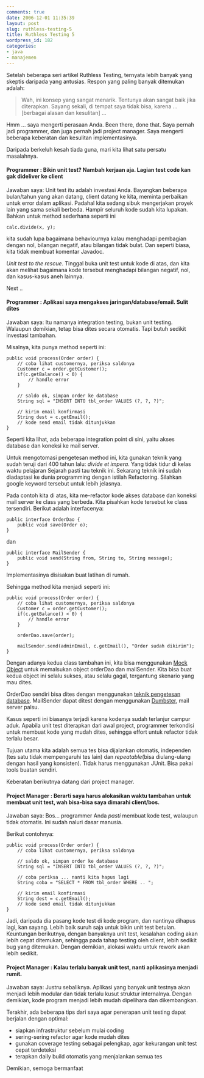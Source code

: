 ```yaml
---
comments: true
date: 2006-12-01 11:35:39
layout: post
slug: ruthless-testing-5
title: Ruthless Testing 5
wordpress_id: 182
categories:
- java
- manajemen
---
```


Setelah beberapa seri artikel Ruthless Testing, ternyata lebih banyak yang skeptis daripada yang antusias. Respon yang paling banyak ditemukan adalah:

> Wah, ini konsep yang sangat menarik. Tentunya akan sangat baik jika diterapkan. Sayang sekali, di tempat saya tidak bisa, karena ... [berbagai alasan dan kesulitan] ... 

Hmm ... saya mengerti perasaan Anda. Been there, done that. Saya pernah jadi programmer, dan juga pernah jadi project manager. Saya mengerti beberapa keberatan dan kesulitan implementasinya. 

Daripada berkeluh kesah tiada guna, mari kita lihat satu persatu masalahnya.



#### Programmer : Bikin unit test? Nambah kerjaan aja. Lagian test code kan gak dideliver ke client


Jawaban saya: 
Unit test itu adalah investasi Anda. Bayangkan beberapa bulan/tahun yang akan datang, client datang ke kita, meminta perbaikan untuk error dalam aplikasi. Padahal kita sedang sibuk mengerjakan proyek lain yang sama sekali berbeda. Hampir seluruh kode sudah kita lupakan. Bahkan untuk method sederhana seperti ini 

    calc.divide(x, y);

kita sudah lupa bagaimana behaviournya kalau menghadapi pembagian dengan nol, bilangan negatif, atau bilangan tidak bulat. Dan seperti biasa, kita tidak membuat komentar Javadoc.

*Unit test to the rescue*. Tinggal buka unit test untuk kode di atas, dan kita akan melihat bagaimana kode tersebut menghadapi bilangan negatif, nol, dan kasus-kasus aneh lainnya.

Next .. 



#### Programmer : Aplikasi saya mengakses jaringan/database/email. Sulit dites


Jawaban saya: 
Itu namanya integration testing, bukan unit testing. Walaupun demikian, tetap bisa dites secara otomatis. Tapi butuh sedikit investasi tambahan. 

Misalnya, kita punya method seperti ini:

    public void process(Order order) {
        // coba lihat customernya, periksa saldonya
        Customer c = order.getCustomer();
        if(c.getBalance() < 0) {
            // handle error
        }
        
        // saldo ok, simpan order ke database
        String sql = "INSERT INTO tbl_order VALUES (?, ?, ?)";

        // kirim email konfirmasi
        String dest = c.getEmail();
        // kode send email tidak ditunjukkan
    }

Seperti kita lihat, ada beberapa integration point di sini, yaitu akses database dan koneksi ke mail server. 

Untuk mengotomasi pengetesan method ini, kita gunakan teknik yang sudah teruji dari 400 tahun lalu: *divide et impera*. Yang tidak tidur di kelas waktu pelajaran Sejarah pasti tau teknik ini. 
Sekarang teknik ini sudah diadaptasi ke dunia programming dengan istilah Refactoring. Silahkan google keyword tersebut untuk lebih jelasnya. 

Pada contoh kita di atas, kita me-refactor kode akses database dan koneksi mail server ke class yang berbeda. Kita pisahkan kode tersebut ke class tersendiri. Berikut adalah interfacenya:

    public interface OrderDao {
        public void save(Order o);
    }

dan

    public interface MailSender {
        public void send(String from, String to, String message);
    }

Implementasinya disisakan buat latihan di rumah.

Sehingga method kita menjadi seperti ini:

    public void process(Order order) {
        // coba lihat customernya, periksa saldonya
        Customer c = order.getCustomer();
        if(c.getBalance() < 0) {
            // handle error
        }
        
        orderDao.save(order);
        
        mailSender.send(adminEmail, c.getEmail(), "Order sudah dikirim");
    }

Dengan adanya kedua class tambahan ini, kita bisa menggunakan [Mock Object](http://www.easymock.org/ "Salah satu implementasi mock object") untuk memalsukan object orderDao dan mailSender. Kita bisa buat kedua object ini selalu sukses, atau selalu gagal, tergantung skenario yang mau dites.

OrderDao sendiri bisa dites dengan menggunakan [teknik pengetesan database](http://endy.artivisi.com/blog/java/ruthless-testing-4/ "Database Testing"). MailSender dapat ditest dengan menggunakan [Dumbster](http://quintanasoft.com/dumbster/ "Mail Server Palsu"), mail server palsu. 

Kasus seperti ini biasanya terjadi karena kodenya sudah terlanjur campur aduk. Apabila unit test diterapkan dari awal project, programmer terkondisi untuk membuat kode yang mudah dites, sehingga effort untuk refactor tidak terlalu besar. 

Tujuan utama kita adalah semua tes bisa dijalankan otomatis, independen (tes satu tidak mempengaruhi tes lain) dan *repeatable*(bisa diulang-ulang dengan hasil yang konsisten).
Tidak harus menggunakan JUnit. Bisa pakai tools buatan sendiri.

Keberatan berikutnya datang dari project manager. 



#### Project Manager : Berarti saya harus alokasikan waktu tambahan untuk membuat unit test, wah bisa-bisa saya dimarahi client/bos.


Jawaban saya: 
Bos... programmer Anda *pasti* membuat kode test, walaupun tidak otomatis. Ini sudah naluri dasar manusia. 

Berikut contohnya: 

    public void process(Order order) {
        // coba lihat customernya, periksa saldonya
            
        // saldo ok, simpan order ke database
        String sql = "INSERT INTO tbl_order VALUES (?, ?, ?)";
  
        // coba periksa ... nanti kita hapus lagi
        String coba = "SELECT * FROM tbl_order WHERE .. ";

        // kirim email konfirmasi
        String dest = c.getEmail();
        // kode send email tidak ditunjukkan
    }

Jadi, daripada dia pasang kode test di kode program, dan nantinya dihapus lagi, kan sayang. Lebih baik suruh saja untuk bikin unit test betulan. 
Keuntungan berikutnya, dengan banyaknya unit test, kesalahan coding akan lebih cepat ditemukan, sehingga pada tahap testing oleh client, lebih sedikit bug yang ditemukan.
Dengan demikian, alokasi waktu untuk rework akan lebih sedikit. 



#### Project Manager : Kalau terlalu banyak unit test, nanti aplikasinya menjadi rumit.


Jawaban saya:
Justru sebaliknya. Aplikasi yang banyak unit testnya akan menjadi lebih modular dan tidak terlalu kusut struktur internalnya. Dengan demikian, kode program menjadi lebih mudah dipelihara dan dikembangkan. 


Terakhir, ada beberapa tips dari saya agar penerapan unit testing dapat berjalan dengan optimal:

*  siapkan infrastruktur sebelum mulai coding
*  sering-sering refactor agar kode mudah dites
*  gunakan coverage testing sebagai pelengkap, agar kekurangan unit test cepat terdeteksi
*  terapkan daily build otomatis yang menjalankan semua tes 

Demikian, semoga bermanfaat
